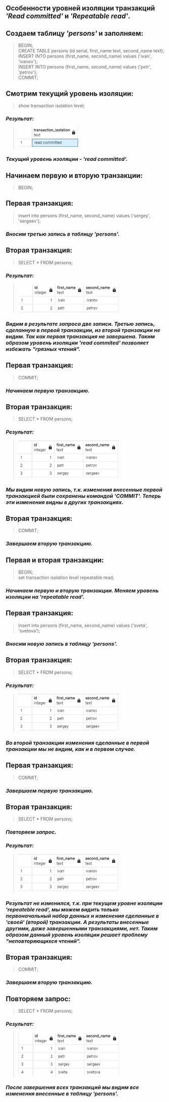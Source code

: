 ## Особенности уровней изоляции транзакций _'Read committed'_ и _'Repeatable read'_.
## Создаем таблицу _'persons'_ и заполняем:

 > BEGIN;\
 > CREATE TABLE persons (id serial, first_name text, second_name text);\
 > INSERT INTO persons (first_name, second_name) values ('ivan', 'ivanov');\
 > INSERT INTO persons (first_name, second_name) values ('petr', 'petrov');\
 > COMMIT;


## Cмотрим текущий уровень изоляции:
> show transaction isolation level;

### _Результат:_
 > ![read commited](/DZ_1/1.png)
### _Текущий уровень изоляции - 'read committed'._

 ## Начинаем первую и вторую транзакции:
 > BEGIN; 
 
 ## Первая транзакция:

 > insert into persons (first_name, second_name) values ('sergey', 'sergeev');

 ### _Вносим третью запись в таблицу 'persons'._
 
 ## Вторая транзакция:

 > SELECT * FROM persons;

 ### _Результат:_

 > ![](/DZ_1/3.jpg)

 ### _Видим в результате запроса две записи. Третью запись, сделанную в первой транзакции, из второй транзакции не видим. Так как первая транзакция не завершена. Таким образом уровень изоляции 'read commited' позволяет избежать "грязных чтений"._

 ## Первая транзакция:

   > COMMIT;
### _Начинаем первую транзакцию._

 ## Вторая транзакция:

   > SELECT * FROM persons;

 ### _Результат:_

   > ![](/DZ_1/4.jpg)

 ### _Мы видим новую запись, т.к. изменения внесенные первой транзакцией были сохранены командой 'COMMIT'. Теперь эти изменения видны в других транзакциях._

 ## Вторая транзакция:
 > COMMIT;
### _Завершаем вторую транзакцию._
 ## Первая и вторая транзакции:

 > BEGIN;\
 > set transaction isolation level repeatable read;
 ### _Начинаем первую и вторую транзакции. Меняем уровень изоляции на 'repeatable read'._

 ## Первая транзакция:
 > insert into persons (first_name, second_name) values ('sveta', 'svetova');

 ### _Вносим новую запись в таблицу 'persons'._

## Вторая транзакция:

 > SELECT * FROM persons;

### _Результат:_

 > ![](/DZ_1/4.jpg)

 ### _Во второй транзакции изменения сделанные в первой транзакции мы не видим, как и в первом случае._ 

 ## Первая транзакция:

 > COMMIT;
 ### _Завершаем первую транзакцию._

 ## Вторая транзакция:

 > SELECT * FROM persons;
 
 ### _Повторяем запрос._

 ### _Результат:_

 > ![](/DZ_1/4.jpg)

 ### _Результат не изменился, т.к. при текущем уровне изоляции 'repeateble read', мы можем видить только первоначальный набор данных и изменения сделанные в 'своей' (второй) транзакции. А результаты внесенные другими, даже завершенными транзакциями, нет. Таким образом данный уровень изоляции решает проблему "неповторяющихся чтений"._

 ## Вторая транзакция:

 > COMMIT;
### _Завершаем вторую транзакцию._

## Повторяем запрос:

  > SELECT * FROM persons;

### _Результат:_

 > ![](/DZ_1/5.jpg)

 ### _После завершения всех транзакций мы видим все изменения внесенные в таблицу 'persons'._
 

